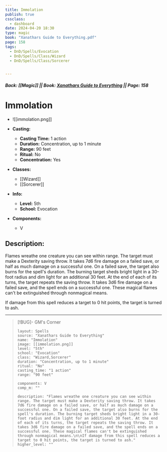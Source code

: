 ```yaml
---
title: Immolation
publish: true
cssclass:
  - dashboard
date: 2024-04-20 18:30
type: magic
book: "Xanathars Guide to Everything.pdf"
page: 158
tags:
  - DnD/Spells/Evocation
  - DnD/Spells/Class/Wizard
  - DnD/Spells/Class/Sorcerer


---
```


##### Back: [[Magic]] || Book: [Xanathars Guide to Everything](https://drive.google.com/drive/folders/1O5bhpYizcIT5xxAoLOuzCRht_PVS7VSG?usp=sharing) || Page: 158

# Immolation
- ![[immolation.png]]
- **Casting:**
    - **Casting Time:** 1 action
    - **Duration:** Concentration, up to 1 minute
    - **Range:** 90 feet
    - **Ritual:** No
    - **Concentration:** Yes
- **Classes:**
    - [[Wizard]]
    - [[Sorcerer]]

- **Info:**
    - **Level:** 5th
    - **School:** Evocation
- **Components:**
    - V


## Description:
Flames wreathe one creature you can see within range. The target must make a Dexterity saving throw. It takes 7d6 fire damage on a failed save, or half as much damage on a successful one. On a failed save, the target also burns for the spell's duration. The burning target sheds bright light in a 30-foot radius and dim light for an additional 30 feet. At the end of each of its turns, the target repeats the saving throw. It takes 3d6 fire damage on a failed save, and the spell ends on a successful one. These magical flames can't be extinguished through nonmagical means.

If damage from this spell reduces a target to 0 hit points, the target is turned to ash.



---

> [!BUG]- GM's Corner
>
> ```statblock
> layout: Spells
> source: "Xanathars Guide to Everything"
> name: "Immolation"
> image: [[immolation.png]]
> level: "5th"
> school: "Evocation"
> class: "Wizard,Sorcerer"
> duration: "Concentration, up to 1 minute"
> ritual: "No"
> casting_time: "1 action"
> range: "90 feet"
>
> components: V
> comp_m: ""
>
> description: "Flames wreathe one creature you can see within range. The target must make a Dexterity saving throw. It takes 7d6 fire damage on a failed save, or half as much damage on a successful one. On a failed save, the target also burns for the spell's duration. The burning target sheds bright light in a 30-foot radius and dim light for an additional 30 feet. At the end of each of its turns, the target repeats the saving throw. It takes 3d6 fire damage on a failed save, and the spell ends on a successful one. These magical flames can't be extinguished through nonmagical means.\n\nIf damage from this spell reduces a target to 0 hit points, the target is turned to ash."
> higher_level: ""
> ```
